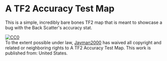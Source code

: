 # A TF2 Accuracy Test Map
This is a simple, incredibly bare bones TF2 map that is meant to showcase a bug with the Back Scatter's accuracy stat.

<p xmlns:dct="http://purl.org/dc/terms/" xmlns:vcard="http://www.w3.org/2001/vcard-rdf/3.0#">
  <a rel="license"
     href="http://creativecommons.org/publicdomain/zero/1.0/">
    <img src="http://i.creativecommons.org/p/zero/1.0/88x31.png" style="border-style: none;" alt="CC0" />
  </a>
  <br />
  To the extent possible under law,
  <a rel="dct:publisher"
     href="https://github.com/Jayman2000/tf2-accuracy-test-map">
    <span property="dct:title">Jayman2000</span></a>
  has waived all copyright and related or neighboring rights to
  <span property="dct:title">A TF2 Accuracy Test Map</span>.
This work is published from:
<span property="vcard:Country" datatype="dct:ISO3166"
      content="US" about="https://github.com/Jayman2000/tf2-accuracy-test-map">
  United States</span>.
</p>
